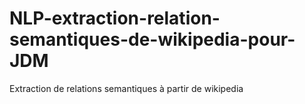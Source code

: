 # NLP-extraction-relation-semantiques-de-wikipedia-pour-JDM
Extraction de relations semantiques à partir de wikipedia
